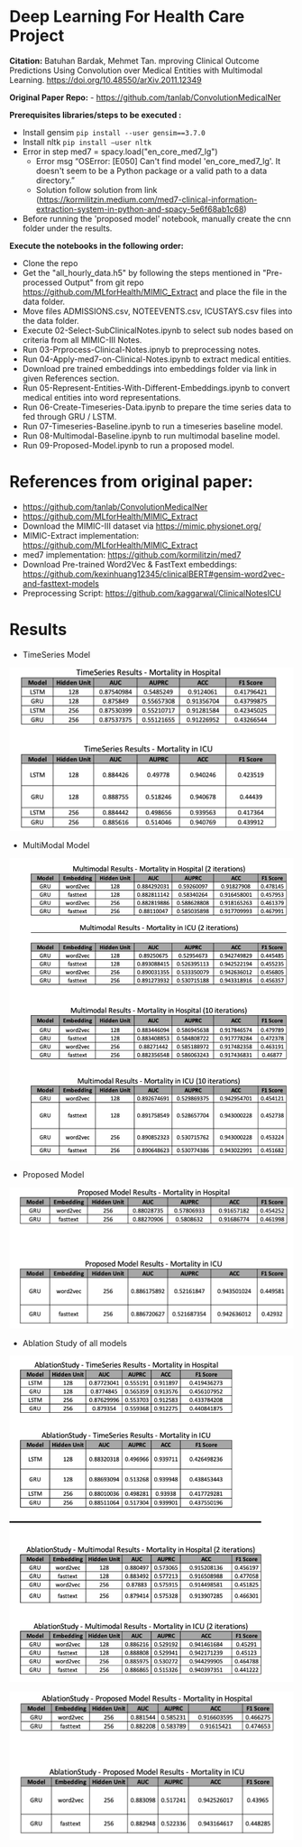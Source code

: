 # Deep Learning For Health Care Project

**Citation:** Batuhan Bardak, Mehmet Tan. mproving Clinical Outcome Predictions Using Convolution over Medical Entities with Multimodal Learning.
https://doi.org/10.48550/arXiv.2011.12349

**Original Paper Repo:** - https://github.com/tanlab/ConvolutionMedicalNer

**Prerequisites libraries/steps to be executed :**
 - Install gensim `pip install --user gensim==3.7.0`
 - Install nltk `pip install –user nltk`
 - Error in step med7 = spacy.load("en_core_med7_lg")
   - Error msg “OSError: [E050] Can't find model 'en_core_med7_lg'. It doesn't seem to be a Python package or a valid path to a data directory.”
   - Solution follow solution from link (https://kormilitzin.medium.com/med7-clinical-information-extraction-system-in-python-and-spacy-5e6f68ab1c68)
 - Before running the 'proposed model' notebook, manually create the cnn folder under the results.

**Execute the notebooks in the following order:**
 - Clone the repo
 - Get the "all_hourly_data.h5" by following the steps mentioned in "Pre-processed Output" from git repo https://github.com/MLforHealth/MIMIC_Extract and place the file in the data folder.
 - Move files ADMISSIONS.csv, NOTEEVENTS.csv, ICUSTAYS.csv files into the data folder.
 - Execute 02-Select-SubClinicalNotes.ipynb to select sub nodes based on criteria from all MIMIC-III Notes.
 - Run 03-Prprocess-Clinical-Notes.ipnyb to preprocessing notes.
 - Run 04-Apply-med7-on-Clinical-Notes.ipynb to extract medical entities.
 - Download pre trained embeddings into embeddings folder via link in given References section.
 - Run 05-Represent-Entities-With-Different-Embeddings.ipynb to convert medical entities into word representations.
 - Run 06-Create-Timeseries-Data.ipynb to prepare the time series data to fed through GRU / LSTM.
 - Run 07-Timeseries-Baseline.ipynb to run a timeseries baseline model.
 - Run 08-Multimodal-Baseline.ipynb to run multimodal baseline model.
 - Run 09-Proposed-Model.ipynb to run a proposed model.


# References from original paper:

-  https://github.com/tanlab/ConvolutionMedicalNer
-  https://github.com/MLforHealth/MIMIC_Extract
-  Download the MIMIC-III dataset via  https://mimic.physionet.org/
-  MIMIC-Extract implementation:  https://github.com/MLforHealth/MIMIC_Extract
-  med7 implementation:  https://github.com/kormilitzin/med7
-  Download Pre-trained Word2Vec & FastText embeddings:  https://github.com/kexinhuang12345/clinicalBERT#gensim-word2vec-and-fasttext-models
-  Preprocessing Script:  https://github.com/kaggarwal/ClinicalNotesICU

# Results

- TimeSeries Model

![alt text](https://github.com/sasanka-pusapati/DLHProject/blob/master/images/timeseries_model.png)

- MultiModal Model

![alt text](https://github.com/sasanka-pusapati/DLHProject/blob/master/images/multimodal.png)

- Proposed Model

![alt text](https://github.com/sasanka-pusapati/DLHProject/blob/master/images/proposedmodel.png)


- Ablation Study of all models

![alt text](https://github.com/sasanka-pusapati/DLHProject/blob/master/images/ablation.png)

![alt text](https://github.com/sasanka-pusapati/DLHProject/blob/master/images/ablation2.png)
